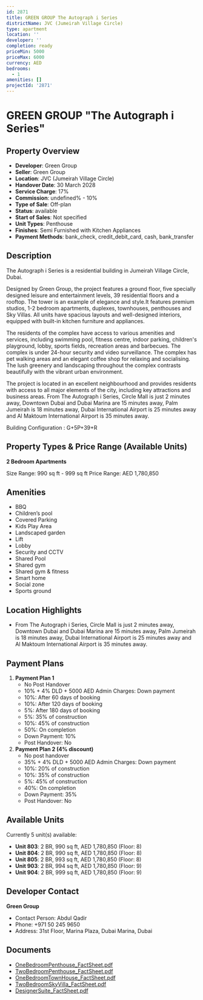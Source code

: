 ```yaml
---
id: 2871
title: GREEN GROUP The Autograph i Series
districtName: JVC (Jumeirah Village Circle)
type: apartment
location: ''
developer: ''
completion: ready
priceMin: 5000
priceMax: 6000
currency: AED
bedrooms:
  - 1
amenities: []
projectId: '2871'
---
```


# GREEN GROUP "The Autograph i Series"

## Property Overview
- **Developer**: Green Group
- **Seller**: Green Group
- **Location**: JVC (Jumeirah Village Circle)
- **Handover Date**: 30 March 2028
- **Service Charge**: 17%
- **Commission**: undefined% - 10%
- **Type of Sale**: Off-plan
- **Status**: available
- **Start of Sales**: Not specified
- **Unit Types**: Penthouse
- **Finishes**: Semi Furnished with Kitchen Appliances
- **Payment Methods**: bank_check, credit_debit_card, cash, bank_transfer

## Description
The Autograph i Series is a residential building in Jumeirah Village Circle, Dubai. 

Designed by Green Group, the project features a ground floor, five specially designed leisure and entertainment levels, 39 residential floors and a rooftop. The tower is an example of elegance and style.It features premium studios, 1-2 bedroom apartments, duplexes, townhouses, penthouses and Sky Villas. All units have spacious layouts and well-designed interiors, equipped with built-in kitchen furniture and appliances. 

The residents of the complex have access to various amenities and services, including swimming pool, fitness centre, indoor parking, children's playground, lobby, sports fields, recreation areas and barbecues. The complex is under 24-hour security and video surveillance. The complex has pet walking areas and an elegant coffee shop for relaxing and socialising. The lush greenery and landscaping throughout the complex contrasts beautifully with the vibrant urban environment.

The project is located in an excellent neighbourhood and provides residents with access to all major elements of the city, including key attractions and business areas. From The Autograph i Series, Circle Mall is just 2 minutes away, Downtown Dubai and Dubai Marina are 15 minutes away, Palm Jumeirah is 18 minutes away, Dubai International Airport is 25 minutes away and Al Maktoum International Airport is 35 minutes away.

Building Configuration : G+5P+39+R

## Property Types & Price Range (Available Units)
**2 Bedroom Apartments**

Size Range: 990 sq ft - 999 sq ft
Price Range: AED 1,780,850

## Amenities
- BBQ
- Children’s pool
- Covered Parking
- Kids Play Area
- Landscaped garden
- Lift
- Lobby
- Security and CCTV
- Shared Pool
- Shared gym
- Shared gym & fitness
- Smart home
- Social zone
- Sports ground

## Location Highlights
- From The Autograph i Series, Circle Mall is just 2 minutes away, Downtown Dubai and Dubai Marina are 15 minutes away, Palm Jumeirah is 18 minutes away, Dubai International Airport is 25 minutes away and Al Maktoum International Airport is 35 minutes away.

## Payment Plans
1. **Payment Plan 1**
   - No Post Handover
   - 10% + 4% DLD + 5000 AED Admin Charges: Down payment
   - 10%: After 60 days of booking
   - 10%: After 120 days of booking
   - 5%: After 180 days of booking
   - 5%: 35% of construction
   - 10%: 45% of construction
   - 50%: On completion
   - Down Payment: 10%
   - Post Handover: No
2. **Payment Plan 2 (4% discount)**
   - No post handover
   - 35% + 4% DLD + 5000 AED Admin Charges: Down payment
   - 10%: 20% of construction
   - 10%: 35% of construction
   - 5%: 45% of construction
   - 40%: On completion
   - Down Payment: 35%
   - Post Handover: No

## Available Units
Currently 5 unit(s) available:
- **Unit 803**: 2 BR, 990 sq ft, AED 1,780,850 (Floor: 8)
- **Unit 804**: 2 BR, 990 sq ft, AED 1,780,850 (Floor: 8)
- **Unit 805**: 2 BR, 993 sq ft, AED 1,780,850 (Floor: 8)
- **Unit 903**: 2 BR, 994 sq ft, AED 1,780,850 (Floor: 9)
- **Unit 904**: 2 BR, 999 sq ft, AED 1,780,850 (Floor: 9)

## Developer Contact
**Green Group**
- Contact Person: Abdul Qadir
- Phone: +971 50 245 9650
- Address: 31st Floor, Marina Plaza, Dubai Marina, Dubai

## Documents
- [OneBedroomPenthouse_FactSheet.pdf](https://cdn.geniemap.net/2025/02/07/iqdJ8Gb1RNofcBWkMCxFH9srcFCB8k355N1XRE9s.pdf)
- [TwoBedroomPenthouse_FactSheet.pdf](https://cdn.geniemap.net/2025/02/07/q3w9pr3lfpTNblB7CsLYTkIAj1U3q041bGhn9pIS.pdf)
- [OneBedroomTownHouse_FactSheet.pdf](https://cdn.geniemap.net/2025/02/07/nVdaIvpHY28qKCsjJgNPmry3fPAqjzkvZmofHJ3R.pdf)
- [TwoBedroomSkyVilla_FactSheet.pdf](https://cdn.geniemap.net/2025/02/07/oCUS23ONgyHyubAXTGkNCZkU8dV43eqwgDhoh9rs.pdf)
- [DesignerSuite_FactSheet.pdf](https://cdn.geniemap.net/2025/02/07/Fi58OUeXpB3MsmtCKZGjcoPeqdfIbbOhKKRSI9md.pdf)
